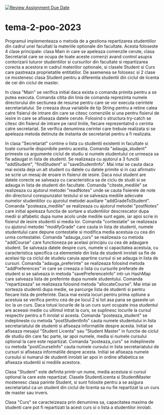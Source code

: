 [![Review Assignment Due Date](https://classroom.github.com/assets/deadline-readme-button-24ddc0f5d75046c5622901739e7c5dd533143b0c8e959d652212380cedb1ea36.svg)](https://classroom.github.com/a/yw5p-AaX)
# tema-2-poo-2023

  Programul implementeaza o metoda de a gestiona repartizarea studentiilor din cadrul unei facultati la materiile optionale din facultate. Acesta foloseste 4 clase principale: clasa Main in care se apeleaza comenzile cerute, clasa Secretariat care se ocupa de toate aceste comenzi avand control asupra contorizarii tuturor studentiilor si cursurilor din  facultate si repartizarea corecta a acestora in cadrul materiilor optionale, si clasele Student si Curs care pastreaza proprietatile entitatilor. De asemenea se folosesc si 2 clase ce mostenesc clasa Student pentru a diferentia studentii din ciclul de licenta de cei din ciclul de master.

  In clasa "Main" se verifica initial daca exista o comanda primita pentru a se putea executa.  Comanda citita din linia de comanda reprezinta numele directorului din sectiunea de resurse pentru care se vor executa cerintele secretariatului. Se creeaza doua variabile de tip String pentru a retine calea catre fisierul de intrare din care se citesc comenziile si una pentru fisierul de iesire in care se afiseaza datele cerute. Folosind o structura try-catch se citesc din fisierul de intrare pe rand liniile, fiecare reprezentatnd o cerinta catre secretariat. Se verifica denumirea cerintei care trebuie realizata si se apeleaza metoda detinuta de instanta de secretariat pentru a fi realizata.

  In clasa "Secretariat" contine o lista cu studentii existenti in facultate si toate cursurile disponibile pentru acestia. Comanda "adauga_student" primeste ca argumente ciclul de studiu si numele studentului ce urmeaza sa fie adaugat in lista de studenti. Se realizeaza cu ajutorul a 3 functii "addStudent", "findStudent" si "saveStudentInfo". Mai intai se cauta daca mai exista deja un alt student cu datele cu datele primite si in caz afirmativ se scrie un mesaj de eroare in fisierul de iesire. Daca noul student are datele corecte se salveaza cu caracteristica sa de ciclu de studii si se adauga in lista de studenti din facultate.
	Comanda "citeste_mediile" se realizeaza cu ajutorul metodei "readNotes" unde se cauta fisierele de note din directorul corespunzator testului si se salveaza mediile adecvate numelor studentiilor cu ajurotul metodei auxiliare "addGradeToStudent".
	Comanda "posteaza_mediile" se realizeaza cu ajutorul metodei "postNotes" care initial apeleaza functia de sortare a studentiilor descrescator dupa medii si alfabetic dupa nume acolo unde mediile sunt egale, iar apoi scrie in fisierul de iesire studentii si media lor.
	Comanda "contestatie" se realizeaza cu ajutorul metodei "modifyGrade" care cauta in lista de studenti, numele studentului care depune contestatie si modifica media acestuia cu cea din urma contestatiei.
	Comanda "adauga_curs" se realizeaza cu metoda "addCourse" care functioneza pe acelasi principiu cu cea de adaugare student. Se salveaza datele despre curs, numele si capacitatea acestuia, cu caracteristica specifica ca elementele din lista de studenti inrolati sa fie de acelasi tip ca ciclul de studeiu caruia apartine cursul si se adauga in lista de cursuri.
	Comanda "adauga_preferinte" se realizeaza folosind metoda "addPreferences" in care se creeaza o lista cu cursurile preferate de student si se salveaza in metoda "savePreferenceInfo" intr-un HashMap care salveaza lista de preferinte dupa numele studentului.
	Comanda "repartizeaza" se realizeaza folosind metoda "allocateCourse". Mai intai se sorteaza studentii dupa medie, se parcurge lista de studenti si pentru fiecare lista de preferinte. Daca mai exista locuri pentru prima optiune a acestuia se verifica pentru cea de pe locul 2 si tot asa pana se gaseste un loc la un curs. Daca totusi locurile de la un curs sunt ocupate insa studentul are aceeasi medie cu ultimul intrat la curs, se suplinesc locurile la cursul respectiv pentru a fi inrolat si acesta.
	Comanda "posteaza_student" se indeplineste cu metoda "postStudentInfo" cauta numele studentului in lista secretariatului de studenti si afiseaza informatiile despre acesta. Initial se afiseaza mesajul "Student Licenta" sau "Student Master" in functie de ciclul de studiu din care fac parte, iar apoi numele, media si numele cursului optional la care este repartizat.
	Comanda "posteaza_curs" se indeplineste cu metoda "postCourseInfo" cauta numele cursului in lista secretariatului de cursuri si afiseaza informatiile despre acesta. Initial se afiseaza numele cursului si numarul de studenti inrolati iar apoi in ordine alfabetica se afiseaza studentii si mediile acestora.

Clasa "Student" este definita printr-un nume, media acestuia si cursul optional la care este repartizat. Clasele StudentLicenta si StudentMaster mostenesc clasa parinte Student, si sunt folosite pentru a se asigura secretariatul ca un student din ciclul de licenta sa nu fie repartizat la un curs de master sau invers.

Clasa "Curs" se caracteizeaza prin denumirea sa, capacitatea maxima de studenti care pot fi repartizati la acest curs si o lista a studentilor inrolati.
